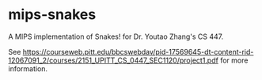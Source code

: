 mips-snakes
===========

A MIPS implementation of Snakes! for Dr. Youtao Zhang's CS 447.  

See
<https://courseweb.pitt.edu/bbcswebdav/pid-17569645-dt-content-rid-12067091_2/courses/2151_UPITT_CS_0447_SEC1120/project1.pdf>
for more information.
